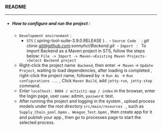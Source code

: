 ### README

---

- ##### How to configure and run the project :

  - `Development environment` :
    - `STS` ( spring-tool-suite-3.9.0.RELEASE ) .
  - `Source Code  ` : *git clone git@github.com:sonnyhcl/Backend.git*
  - `Import `  :   To import Backend as a Maven project in STS, follow the steps below: `File -> Import -> Maven->Existing Maven Projects->Select Backend project `
  - Right-click the project name` Backend`, then enter ->` Maven` -> `Update Project`, waiting to load dependencies, after loading is completed , right-click the project name, followed by -> `Run As `-> `Run configurations ...` , Click `Maven Build`, add `jetty-run`,` jetty-stop` command.
  - Enter `localhost: 8084 / activiti-app / index` in the browser, enter the login page, user `name`: admin, `password`: test.
  - After running the project and logging in  the system , upload process models under the root directory `src/main/resources `  , such as `Supply_Chain_pool.bpmn`  、`Weagon_Test.bpmn` , then create  app for it  and publish your app  , then  go to processes page to  start the selected process.


